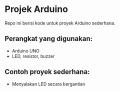 # Projek Arduino

Repo ini berisi kode untuk proyek Arduino sederhana.

## Perangkat yang digunakan:
- Arduino UNO
- LED, resistor, buzzer

## Contoh proyek sederhana:
- Menyalakan LED secara bergantian
